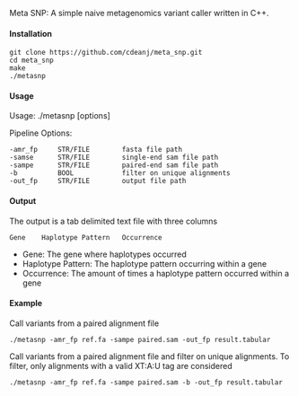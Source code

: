 Meta SNP: A simple naive metagenomics variant caller written in C++.

#### Installation
```
git clone https://github.com/cdeanj/meta_snp.git
cd meta_snp
make
./metasnp
```

#### Usage
Usage: ./metasnp [options]

Pipeline Options:

    -amr_fp     STR/FILE        fasta file path	    
    -samse      STR/FILE        single-end sam file path
    -sampe      STR/FILE        paired-end sam file path
    -b          BOOL            filter on unique alignments
    -out_fp     STR/FILE        output file path


#### Output

The output is a tab delimited text file with three columns
```
Gene    Haplotype Pattern   Occurrence
```

* Gene: The gene where haplotypes occurred
* Haplotype Pattern: The haplotype pattern occurring within a gene
* Occurrence: The amount of times a haplotype pattern occurred within a gene

#### Example
Call variants from a paired alignment file
```
./metasnp -amr_fp ref.fa -sampe paired.sam -out_fp result.tabular
```
Call variants from a paired alignment file and filter on unique alignments. To filter, only alignments with a valid XT:A:U tag are considered
```
./metasnp -amr_fp ref.fa -sampe paired.sam -b -out_fp result.tabular
```

